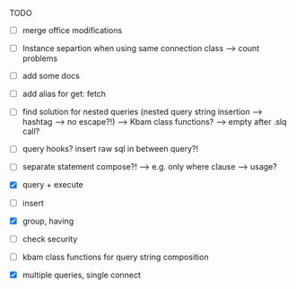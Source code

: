 TODO
- [ ] merge office modifications
- [ ] Instance separtion when using same connection class --> count problems
- [ ] add some docs

- [ ] add alias for get: fetch
- [ ] find solution for nested queries (nested query string insertion --> hashtag --> no escape?!) --> Kbam class functions? --> empty after .slq call?
- [ ] query hooks? insert raw sql in between query?!
- [ ] separate statement compose?! --> e.g. only where clause --> usage?
- [x] query + execute
- [ ] insert
- [x] group, having
- [ ] check security
- [ ] kbam class functions for query string composition
- [x] multiple queries, single connect
